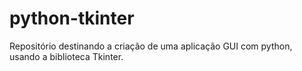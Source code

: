 # python-tkinter
Repositório destinando a criação de uma aplicação GUI com python, usando a biblioteca Tkinter.
